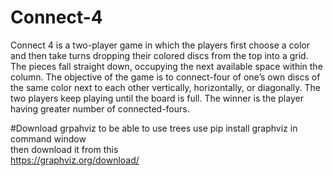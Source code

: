 # Connect-4
Connect 4 is a two-player game in which the players first choose a color and then take turns dropping their colored discs from the top into a grid. The pieces fall straight down, occupying the next available space within the column. The objective of the game is to connect-four of one’s own discs of the same color next to each other vertically, horizontally, or diagonally. The two players keep playing until the board is full. The winner is the player having greater number of connected-fours.


#Download grpahviz to be able to use trees
use pip install graphviz in command window<br/> 
then download it from this<br/> 
https://graphviz.org/download/
